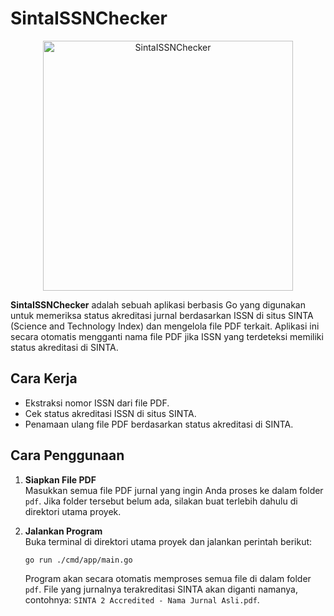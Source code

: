 # SintaISSNChecker

<p align="center">
<img src="https://github.com/user-attachments/assets/e2f15cb6-a52f-4bab-95ae-7ea13d1a3514" alt="SintaISSNChecker" width="400">
</p>

**SintaISSNChecker** adalah sebuah aplikasi berbasis Go yang digunakan untuk memeriksa status akreditasi jurnal berdasarkan ISSN di situs SINTA (Science and Technology Index) dan mengelola file PDF terkait. Aplikasi ini secara otomatis mengganti nama file PDF jika ISSN yang terdeteksi memiliki status akreditasi di SINTA.

## Cara Kerja

- Ekstraksi nomor ISSN dari file PDF.
- Cek status akreditasi ISSN di situs SINTA.
- Penamaan ulang file PDF berdasarkan status akreditasi di SINTA.

## Cara Penggunaan

1. **Siapkan File PDF**
   <br>Masukkan semua file PDF jurnal yang ingin Anda proses ke dalam folder `pdf`. Jika folder tersebut belum ada, silakan buat terlebih dahulu di direktori utama proyek.

2. **Jalankan Program**
   <br>Buka terminal di direktori utama proyek dan jalankan perintah berikut:
   ```bash
   go run ./cmd/app/main.go
   ```
   Program akan secara otomatis memproses semua file di dalam folder `pdf`. File yang jurnalnya terakreditasi SINTA akan diganti namanya, contohnya: `SINTA 2 Accredited - Nama Jurnal Asli.pdf`.

